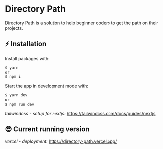 # Directory Path

Directory Path is a solution to help beginner coders to get the path on their projects. 

## ⚡️ Installation

Install packages with: 

```bash
$ yarn
or
$ npm i
```
Start the app in development mode with:


```bash
$ yarn dev
or
$ npm run dev
```

*tailwindcss - setup for nextjs:*
https://tailwindcss.com/docs/guides/nextjs

## 😎 Current running version

*vercel - deployment:*
https://directory-path.vercel.app/

